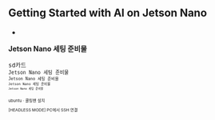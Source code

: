 Getting Started with AI on Jetson Nano
-
+
<b>  Jetson Nano  세팅 준비물</b>
<br>
<small><br>
<TT> sd카드</TT>
<small><br>
<TT> Jetson Nano  세팅 준비물</TT>
<small><br>
<TT> Jetson Nano  세팅 준비물</TT>
<small><br>
<TT> Jetson Nano  세팅 준비물</TT>
<small><br>
<TT> Jetson Nano  세팅 준비물</TT>




ubuntu <span>&#183;</span> 쿨링팬 설치










[HEADLESS MODE] PC에서 SSH 연결
